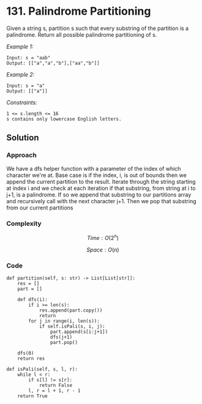 # 131. Palindrome Partitioning
Given a string s, partition s such that every substring of the partition is a palindrome. Return all possible palindrome partitioning of s.

*Example 1:*

```
Input: s = "aab"
Output: [["a","a","b"],["aa","b"]]
```

*Example 2:*

```
Input: s = "a"
Output: [["a"]]
```

*Constraints:*

```
1 <= s.length <= 16
s contains only lowercase English letters.
```

## Solution

### Approach
We have a dfs helper function with a parameter of the index of which character we're at. Base case is if the index, i, is out of bounds then we append the current partition to the result. Iterate through the string starting at index i and we check at each iteration if that substring, from string at i to j+1, is a palindrome. If so we append that substring to our partitions array and recursively call with the next character j+1. Then we pop that substring from our current partitions

### Complexity
$$Time: O(2^n)$$

$$Space: O(n)$$

### Code
```
def partition(self, s: str) -> List[List[str]]:
    res = []
    part = []

    def dfs(i):
        if i >= len(s):
            res.append(part.copy())
            return
        for j in range(i, len(s)):
            if self.isPali(s, i, j):
                part.append(s[i:j+1])
                dfs(j+1)
                part.pop()

    dfs(0)
    return res

def isPali(self, s, l, r):
    while l < r:
        if s[l] != s[r]:
            return False
        l, r = l + 1, r - 1
    return True
```